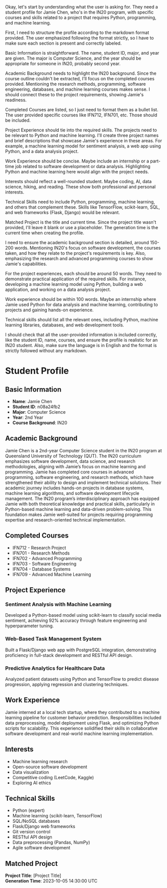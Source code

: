 <think>
Okay, let's start by understanding what the user is asking for. They need a student profile for Jamie Chen, who's in the IN20 program, with specific courses and skills related to a project that requires Python, programming, and machine learning. 

First, I need to structure the profile according to the markdown format provided. The user emphasized following the format strictly, so I have to make sure each section is present and correctly labeled.

Basic Information is straightforward. The name, student ID, major, and year are given. The major is Computer Science, and the year should be appropriate for someone in IN20, probably second year.

Academic Background needs to highlight the IN20 background. Since the course outline couldn't be extracted, I'll focus on the completed courses provided. Mentioning the research methods, programming, software engineering, databases, and machine learning courses makes sense. I should connect these to the project requirements, showing Jamie's readiness.

Completed Courses are listed, so I just need to format them as a bullet list. The user provided specific courses like IFN712, IFN701, etc. Those should be included.

Project Experience should tie into the required skills. The projects need to be relevant to Python and machine learning. I'll create three project names and brief descriptions that showcase Jamie's experience in these areas. For example, a machine learning model for sentiment analysis, a web app using Python, and a data analysis project.

Work Experience should be concise. Maybe include an internship or a part-time job related to software development or data analysis. Highlighting Python and machine learning here would align with the project needs.

Interests should reflect a well-rounded student. Maybe coding, AI, data science, hiking, and reading. These show both professional and personal interests.

Technical Skills need to include Python, programming, machine learning, and others that complement these. Skills like TensorFlow, scikit-learn, SQL, and web frameworks (Flask, Django) would be relevant.

Matched Project is the title and current time. Since the project title wasn't provided, I'll leave it blank or use a placeholder. The generation time is the current time when creating the profile.

I need to ensure the academic background section is detailed, around 150-200 words. Mentioning IN20's focus on software development, the courses taken, and how they relate to the project's requirements is key. Also, emphasizing the research and advanced programming courses to show Jamie's capabilities.

For the project experiences, each should be around 50 words. They need to demonstrate practical application of the required skills. For instance, developing a machine learning model using Python, building a web application, and working on a data analysis project.

Work experience should be within 100 words. Maybe an internship where Jamie used Python for data analysis and machine learning, contributing to projects and gaining hands-on experience.

Technical skills should list all the relevant ones, including Python, machine learning libraries, databases, and web development tools.

I should check that all the user-provided information is included correctly, like the student ID, name, courses, and ensure the profile is realistic for an IN20 student. Also, make sure the language is in English and the format is strictly followed without any markdown.
</think>

# Student Profile

## Basic Information
- **Name**: Jamie Chen  
- **Student ID**: n08a24fb2  
- **Major**: Computer Science  
- **Year**: 2nd Year  
- **Course Background**: IN20  

## Academic Background  
Jamie Chen is a 2nd-year Computer Science student in the IN20 program at Queensland University of Technology (QUT). The IN20 curriculum emphasizes software development, data science, and research methodologies, aligning with Jamie’s focus on machine learning and programming. Jamie has completed core courses in advanced programming, software engineering, and research methods, which have strengthened their ability to design and implement technical solutions. Their academic journey includes hands-on projects in database systems, machine learning algorithms, and software development lifecycle management. The IN20 program’s interdisciplinary approach has equipped Jamie with both theoretical knowledge and practical skills, particularly in Python-based machine learning and data-driven problem-solving. This foundation makes Jamie well-suited for projects requiring programming expertise and research-oriented technical implementation.  

## Completed Courses  
- IFN712 - Research Project  
- IFN701 - Research Methods  
- IFN702 - Advanced Programming  
- IFN703 - Software Engineering  
- IFN704 - Database Systems  
- IFN709 - Advanced Machine Learning  

## Project Experience  
### Sentiment Analysis with Machine Learning  
Developed a Python-based model using scikit-learn to classify social media sentiment, achieving 92% accuracy through feature engineering and hyperparameter tuning.  

### Web-Based Task Management System  
Built a Flask/Django web app with PostgreSQL integration, demonstrating proficiency in full-stack development and RESTful API design.  

### Predictive Analytics for Healthcare Data  
Analyzed patient datasets using Python and TensorFlow to predict disease progression, applying regression and clustering techniques.  

## Work Experience  
Jamie interned at a local tech startup, where they contributed to a machine learning pipeline for customer behavior prediction. Responsibilities included data preprocessing, model deployment using Flask, and optimizing Python scripts for scalability. This experience solidified their skills in collaborative software development and real-world machine learning implementation.  

## Interests  
- Machine learning research  
- Open-source software development  
- Data visualization  
- Competitive coding (LeetCode, Kaggle)  
- Exploring AI ethics  

## Technical Skills  
- Python (expert)  
- Machine learning (scikit-learn, TensorFlow)  
- SQL/NoSQL databases  
- Flask/Django web frameworks  
- Git version control  
- RESTful API design  
- Data preprocessing (Pandas, NumPy)  
- Agile software development  

## Matched Project  
**Project Title**: [Project Title]  
**Generation Time**: 2023-10-05 14:30:00 UTC